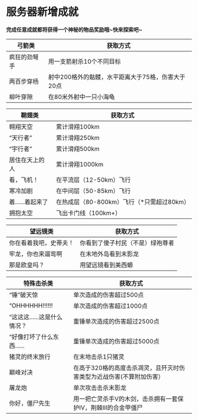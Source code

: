 # 服务器新增成就  

**完成任意成就都将获得一个神秘的物品奖励哦~快来探索吧~**  
  
  


| 弓箭类                                                               | 获取方式                                                                                         |
| ------------------------------------------------------------------ | --------------------------------------------------------------------------------------------- |
| <MinecraftCommand class="borderless">疯狂的劲弩手</MinecraftCommand>       | 用一支箭射杀10个不同目标 |
| <MinecraftCommand class="borderless">两百步穿杨</MinecraftCommand>    | 射中200格外的骷髅，水平距离大于75格，伤害大于20点                                                                              |
| <MinecraftCommand class="borderless">柳叶穿隙</MinecraftCommand>        | 在80米外射中一只小海龟                                                                                |

|鞘翅类                                                          | 获取方式                                                                                         |
| ------------------------------------------------------------------ | --------------------------------------------------------------------------------------------- |
| <MinecraftCommand class="borderless">翱翔天空<raftCommand>    | 累计滑翔100km
| <MinecraftCommand class="borderless">“天行者”<raftCommand>    |累计滑翔250km
| <MinecraftCommand class="borderless">“宇行者”<raftCommand>    |累计滑翔500km
| <MinecraftCommand class="borderless">居住在天上的人<raftCommand>    |累计滑翔1000km
| <MinecraftCommand class="borderless">看，飞机！<raftCommand>    |在平流层（12-50km）飞行
| <MinecraftCommand class="borderless">寒冷加剧<raftCommand>    |在中间层（50-85km）飞行
| <MinecraftCommand class="borderless">着......着起来了<raftCommand>    |在热成层（80-800km）飞行（*只需超过80km）
| <MinecraftCommand class="borderless">拥抱太空<raftCommand>    |飞出卡门线（100km+）

| 望远镜类                                                           | 获取方式                                                                                         |
| ------------------------------------------------------------------ | --------------------------------------------------------------------------------------------- |
| <MinecraftCommand class="borderless">你在看着我吧，史蒂夫！<ecraftCommand>    | 你看到了傻子村民（不是）绿袍尊者
| <MinecraftCommand class="borderless">牢龙，你也来遛弯啊<ecraftCommand>    |在末地外岛看到末影龙
| <MinecraftCommand class="borderless">那是欧皇吗？<ecraftCommand>    |用望远镜看到美西螈


| 特殊击杀类                                                               | 获取方式                                                                                         |
| ------------------------------------------------------------------ | --------------------------------------------------------------------------------------------- |
| <MinecraftCommand class="borderless">“锤”破天惊</MinecraftCommand>    | 单次造成的伤害超过500点
| <MinecraftCommand class="borderless">“OHHHHHH!!!!!!</MinecraftCommand>    | 单次造成的伤害超过1000点
| <MinecraftCommand class="borderless">“这这这......这是什么情况？</MinecraftCommand>    | 重锤单次造成的伤害超过2500点
| <MinecraftCommand class="borderless">“好像打坏了什么东西......</MinecraftCommand>    | 重锤单次造成的伤害超过5000点
| <MinecraftCommand class="borderless">猪灵的终末旅行</MinecraftCommand>    | 在末地击杀1只猪灵
| <MinecraftCommand class="borderless">巅峰对决</MinecraftCommand>    | 在高于320格的高度击杀凋灵，且歼灭时伤害类型为近战伤害(不算附加伤害）
| <MinecraftCommand class="borderless">屠龙炮<ecraftCommand>    | 单次攻击击杀末影龙
| <MinecraftCommand class="borderless">你好，僵尸先生<ecraftCommand>    |用一把亡灵杀手V的木剑，击杀拥有一套保护IV，荆棘III的合金甲僵尸

